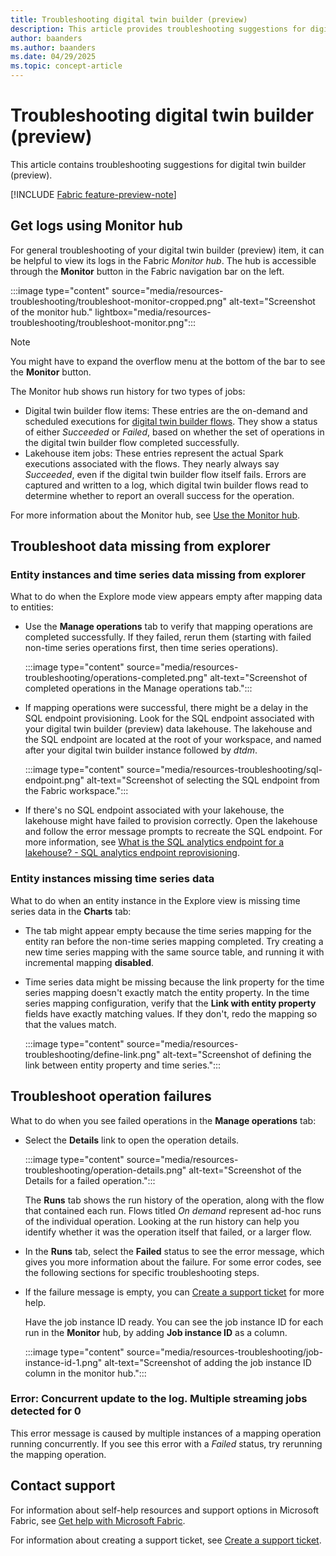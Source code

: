 ```yaml
---
title: Troubleshooting digital twin builder (preview)
description: This article provides troubleshooting suggestions for digital twin builder (preview).
author: baanders
ms.author: baanders
ms.date: 04/29/2025
ms.topic: concept-article
---
```


# Troubleshooting digital twin builder (preview)

This article contains troubleshooting suggestions for digital twin builder (preview).

[!INCLUDE [Fabric feature-preview-note](../../includes/feature-preview-note.md)]

## Get logs using Monitor hub

For general troubleshooting of your digital twin builder (preview) item, it can be helpful to view its logs in the Fabric *Monitor hub*. The hub is accessible through the **Monitor** button in the Fabric navigation bar on the left.

:::image type="content" source="media/resources-troubleshooting/troubleshoot-monitor-cropped.png" alt-text="Screenshot of the monitor hub." lightbox="media/resources-troubleshooting/troubleshoot-monitor.png":::

>[!NOTE]
>You might have to expand the overflow menu at the bottom of the bar to see the **Monitor** button.

The Monitor hub shows run history for two types of jobs:
* Digital twin builder flow items: These entries are the on-demand and scheduled executions for [digital twin builder flows](concept-flows.md). They show a status of either *Succeeded* or *Failed*, based on whether the set of operations in the digital twin builder flow completed successfully. 
* Lakehouse item jobs: These entries represent the actual Spark executions associated with the flows. They nearly always say *Succeeded*, even if the digital twin builder flow itself fails. Errors are captured and written to a log, which digital twin builder flows read to determine whether to report an overall success for the operation.

For more information about the Monitor hub, see [Use the Monitor hub](../../admin/monitoring-hub.md).

## Troubleshoot data missing from explorer

### Entity instances and time series data missing from explorer

What to do when the Explore mode view appears empty after mapping data to entities:
* Use the **Manage operations** tab to verify that mapping operations are completed successfully. If they failed, rerun them (starting with failed non-time series operations first, then time series operations).

    :::image type="content" source="media/resources-troubleshooting/operations-completed.png" alt-text="Screenshot of completed operations in the Manage operations tab.":::

* If mapping operations were successful, there might be a delay in the SQL endpoint provisioning. Look for the SQL endpoint associated with your digital twin builder (preview) data lakehouse. The lakehouse and the SQL endpoint are located at the root of your workspace, and named after your digital twin builder instance followed by *dtdm*.

    :::image type="content" source="media/resources-troubleshooting/sql-endpoint.png" alt-text="Screenshot of selecting the SQL endpoint from the Fabric workspace.":::

* If there's no SQL endpoint associated with your lakehouse, the lakehouse might have failed to provision correctly. Open the lakehouse and follow the error message prompts to recreate the SQL endpoint. For more information, see [What is the SQL analytics endpoint for a lakehouse? - SQL analytics endpoint reprovisioning](../../data-engineering/lakehouse-sql-analytics-endpoint.md#sql-analytics-endpoint-reprovisioning).

### Entity instances missing time series data

What to do when an entity instance in the Explore view is missing time series data in the **Charts** tab:
* The tab might appear empty because the time series mapping for the entity ran before the non-time series mapping completed. Try creating a new time series mapping with the same source table, and running it with incremental mapping **disabled**.
* Time series data might be missing because the link property for the time series mapping doesn't exactly match the entity property. In the time series mapping configuration, verify that the **Link with entity property** fields have exactly matching values. If they don't, redo the mapping so that the values match.

    :::image type="content" source="media/resources-troubleshooting/define-link.png" alt-text="Screenshot of defining the link between entity property and time series.":::

## Troubleshoot operation failures

What to do when you see failed operations in the **Manage operations** tab:
* Select the **Details** link to open the operation details.

    :::image type="content" source="media/resources-troubleshooting/operation-details.png" alt-text="Screenshot of the Details for a failed operation.":::

    The **Runs** tab shows the run history of the operation, along with the flow that contained each run. Flows titled *On demand* represent ad-hoc runs of the individual operation. Looking at the run history can help you identify whether it was the operation itself that failed, or a larger flow.
* In the **Runs** tab, select the **Failed** status to see the error message, which gives you more information about the failure. For some error codes, see the following sections for specific troubleshooting steps. 
* If the failure message is empty, you can [Create a support ticket](/power-bi/support/create-support-ticket) for more help. 

    Have the job instance ID ready. You can see the job instance ID for each run in the **Monitor** hub, by adding **Job instance ID** as a column.

    :::image type="content" source="media/resources-troubleshooting/job-instance-id-1.png" alt-text="Screenshot of adding the job instance ID column in the monitor hub.":::

### Error: Concurrent update to the log. Multiple streaming jobs detected for 0

This error message is caused by multiple instances of a mapping operation running concurrently. If you see this error with a *Failed* status, try rerunning the mapping operation.

## Contact support

For information about self-help resources and support options in Microsoft Fabric, see [Get help with Microsoft Fabric](/power-bi/support/service-support-options).

For information about creating a support ticket, see [Create a support ticket](/power-bi/support/create-support-ticket).